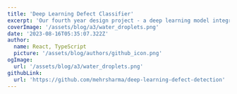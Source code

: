 ```yaml
---
title: 'Deep Learning Defect Classifier'
excerpt: 'Our fourth year design project - a deep learning model integrated with a mobile/web app that classifies the defect level of hydrophobic polymer insulators by analyzing water droplet patterns'
coverImage: '/assets/blog/a3/water_droplets.png'
date: '2023-08-16T05:35:07.322Z'
author:
  name: React, TypeScript
  picture: '/assets/blog/authors/github_icon.png'
ogImage:
  url: '/assets/blog/a3/water_droplets.png'
githubLink: 
  url: 'https://github.com/mehrsharma/deep-learning-defect-detection'
---
```

